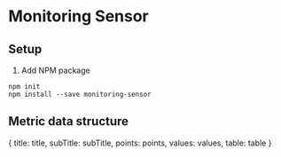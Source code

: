 # Monitoring Sensor

## Setup

1) Add NPM package

```shell
npm init
npm install --save monitoring-sensor
```

## Metric data structure

{
  title: title,
  subTitle: subTitle,
  points: points,
  values: values,
  table: table
}
